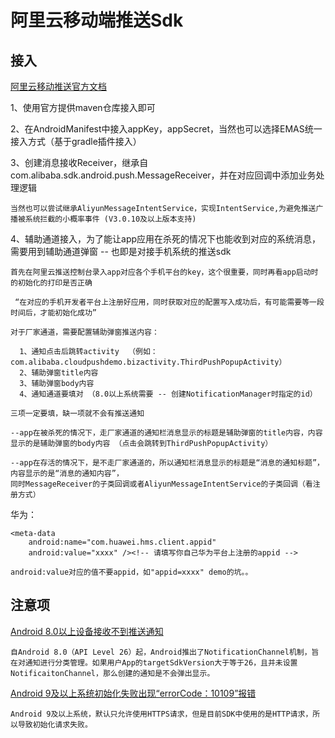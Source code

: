 # 阿里云移动端推送Sdk


## 接入

[阿里云移动推送官方文档](https://help.aliyun.com/product/30047.html?spm=a2c4g.11186623.6.540.1dd1228cXT4FCe)

1、使用官方提供maven仓库接入即可

2、在AndroidManifest中接入appKey，appSecret，当然也可以选择EMAS统一接入方式（基于gradle插件接入）

3、创建消息接收Receiver，继承自com.alibaba.sdk.android.push.MessageReceiver，并在对应回调中添加业务处理逻辑

    当然也可以尝试继承AliyunMessageIntentService，实现IntentService,为避免推送广播被系统拦截的小概率事件 (V3.0.10及以上版本支持)

4、辅助通道接入，为了能让app应用在杀死的情况下也能收到对应的系统消息，需要用到辅助通道弹窗 -- 也即是对接手机系统的推送sdk

    首先在阿里云推送控制台录入app对应各个手机平台的key，这个很重要，同时再看app启动时的初始化的打印是否正确

     “在对应的手机开发者平台上注册好应用，同时获取对应的配置写入成功后，有可能需要等一段时间后，才能初始化成功”

    对于厂家通道，需要配置辅助弹窗推送内容：

      1、通知点击后跳转activity  （例如：com.alibaba.cloudpushdemo.bizactivity.ThirdPushPopupActivity）
      2、辅助弹窗title内容
      3、辅助弹窗body内容
      4、通知通道要填对 （8.0以上系统需要 -- 创建NotificationManager时指定的id）

    三项一定要填，缺一项就不会有推送通知

    --app在被杀死的情况下，走厂家通道的通知栏消息显示的标题是辅助弹窗的title内容，内容显示的是辅助弹窗的body内容 （点击会跳转到ThirdPushPopupActivity）

    --app在存活的情况下，是不走厂家通道的，所以通知栏消息显示的标题是“消息的通知标题”，内容显示的是“消息的通知内容”，
    同时MessageReceiver的子类回调或者AliyunMessageIntentService的子类回调（看注册方式）


华为：

    <meta-data
        android:name="com.huawei.hms.client.appid"
        android:value="xxxx" /><!-- 请填写你自己华为平台上注册的appid -->

    android:value对应的值不要appid，如"appid=xxxx" demo的坑。。


## 注意项

[Android 8.0以上设备接收不到推送通知](https://help.aliyun.com/knowledge_detail/67398.html)

    自Android 8.0（API Level 26）起，Android推出了NotificationChannel机制，旨在对通知进行分类管理。如果用户App的targetSdkVersion大于等于26，且并未设置NotificaitonChannel，那么创建的通知是不会弹出显示。


[Android 9及以上系统初始化失败出现“errorCode：10109”报错](https://help.aliyun.com/knowledge_detail/141757.html)

    Android 9及以上系统，默认只允许使用HTTPS请求，但是目前SDK中使用的是HTTP请求，所以导致初始化请求失败。
